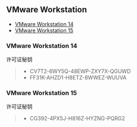## VMware Workstation


- [VMware Workstation 14](#VMware-Workstation-14)
- [VMware Workstation 15](#VMware-Workstation-15)


### VMware Workstation 14
许可证秘钥
> - CV7T2-6WY5Q-48EWP-ZXY7X-QGUWD
> - FF31K-AHZD1-H8ETZ-8WWEZ-WUUVA


### VMware Workstation 15
许可证秘钥
> - CG392-4PX5J-H816Z-HYZNG-PQRG2
